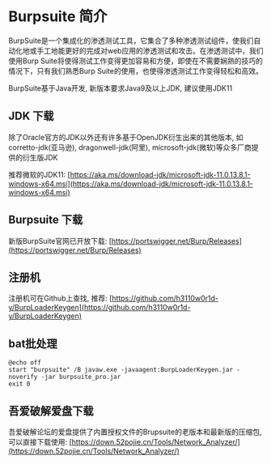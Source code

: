 # Burpsuite 简介

BurpSuite是一个集成化的渗透测试工具，它集合了多种渗透测试组件，使我们自动化地或手工地能更好的完成对web应用的渗透测试和攻击。在渗透测试中，我们使用Burp Suite将使得测试工作变得更加容易和方便，即使在不需要娴熟的技巧的情况下，只有我们熟悉Burp Suite的使用，也使得渗透测试工作变得轻松和高效。

BurpSuite基于Java开发, 新版本要求Java9及以上JDK, 建议使用JDK11

## JDK 下载

除了Oracle官方的JDK以外还有许多基于OpenJDK衍生出来的其他版本, 如corretto-jdk(亚马逊), dragonwell-jdk(阿里), microsoft-jdk(微软)等众多厂商提供的衍生版JDK

推荐微软的JDK11: [https://aka.ms/download-jdk/microsoft-jdk-11.0.13.8.1-windows-x64.msi](https://aka.ms/download-jdk/microsoft-jdk-11.0.13.8.1-windows-x64.msi)


## Burpsuite 下载

新版BurpSuite官网已开放下载: [https://portswigger.net/Burp/Releases](https://portswigger.net/Burp/Releases)


## 注册机

注册机可在Github上查找, 推荐: [https://github.com/h3110w0r1d-y/BurpLoaderKeygen](https://github.com/h3110w0r1d-y/BurpLoaderKeygen)

## bat批处理

```
@echo off
start "burpsuite" /B javaw.exe -javaagent:BurpLoaderKeygen.jar -noverify -jar burpsuite_pro.jar
exit 0 
```

## 吾爱破解爱盘下载

吾爱破解论坛的爱盘提供了内置授权文件的Brupsuite的老版本和最新版的压缩包, 可以直接下载使用: [https://down.52pojie.cn/Tools/Network_Analyzer/](https://down.52pojie.cn/Tools/Network_Analyzer/)

